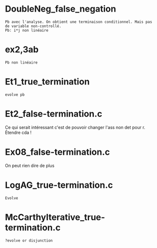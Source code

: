 # DoubleNeg_false_negation

    Pb avec l'analyse. On obtient une terminaison conditionnel. Mais pas de variable non-controllé.
    Pb: i*j non linéaire

# ex2,3ab 
    Pb non linéaire


# Et1_true_termination 
    evolve pb

# Et2_false-termination.c
  Ce qui serait intéressant c'est de pouvoir changer l'ass non det pour r.
  Étendre cda !
# Ex08_false-termination.c
  On peut rien dire de plus


# LogAG_true-termination.c
    Evolve
# McCarthyIterative_true-termination.c
    ?evolve or disjunction
# 